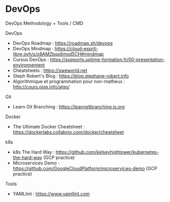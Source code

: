 # DevOps
DevOps Methodology + Tools / CMD

DevOps
 - DevOps Roadmap : https://roadmap.sh/devops
 - DevOps Mindmap : https://cloud-esprit-libre.ovh/s/z8AMZbqs6mxd5CH#mindmap
 - Cursus DevOps : https://supports.uptime-formation.fr/00-presentation-environnement
 - Cheatsheets : https://sweworld.net
 - Steph Robert's Blog : https://blog.stephane-robert.info
 - Algorithmique et programmation pour non-matheux : http://cours.pise.info/algo/

Git
 - Learn Git Branching : https://learngitbranching.js.org
 
Docker
 - The Ultimate Docker Cheatsheet : https://dockerlabs.collabnix.com/docker/cheatsheet
 
k8s
 - k8s The Hard Way : https://github.com/kelseyhightower/kubernetes-the-hard-way (GCP practice)
 - Microservices Demo : https://github.com/GoogleCloudPlatform/microservices-demo (GCP practice)
 
Tools
 - YAMLlint : https://www.yamllint.com

